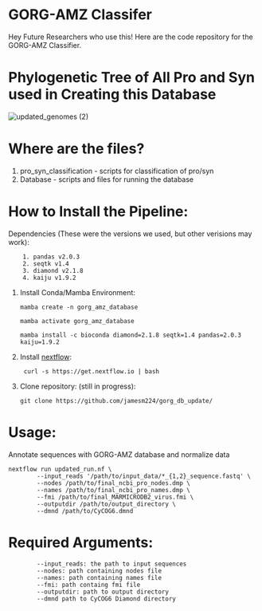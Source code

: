 # GORG-AMZ Classifer

Hey Future Researchers who use this! Here are the code repository for the GORG-AMZ Classifier.

# Phylogenetic Tree of All Pro and Syn used in Creating this Database
![updated_genomes (2)](https://github.com/jamesm224/gorg_db_update/assets/86495895/181bba39-b338-4553-97c3-8a7f553ec7fa)

# Where are the files?
1. pro_syn_classification - scripts for classification of pro/syn
2. Database - scripts and files for running the database

# How to Install the Pipeline:

Dependencies (These were the versions we used, but other verisions may work):

        1. pandas v2.0.3
        2. seqtk v1.4
        3. diamond v2.1.8
        4. kaiju v1.9.2

1. Install Conda/Mamba Environment:

       mamba create -n gorg_amz_database
   
       mamba activate gorg_amz_database

       mamba install -c bioconda diamond=2.1.8 seqtk=1.4 pandas=2.0.3 kaiju=1.9.2

2. Install [nextflow](https://www.nextflow.io/docs/latest/install.html):
   
        curl -s https://get.nextflow.io | bash

3. Clone repository: (still in progress):

       git clone https://github.com/jamesm224/gorg_db_update/

# Usage:
Annotate sequences with GORG-AMZ database and normalize data
   ```
   nextflow run updated_run.nf \
           --input_reads '/path/to/input_data/*_{1,2}_sequence.fastq' \
           --nodes /path/to/final_ncbi_pro_nodes.dmp \
           --names /path/to/final_ncbi_pro_names.dmp \
           --fmi /path/to/final_MARMICRODB2_virus.fmi \
           --outputdir /path/to/output_directory \
           --dmnd /path/to/CyCOG6.dmnd
   ```

# Required Arguments:
```
        --input_reads: the path to input sequences
        --nodes: path containing nodes file
        --names: path containing names file
        --fmi: path containg fmi file
        --outputdir: path to output directory
        --dmnd path to CyCOG6 Diamond directory
```
     

